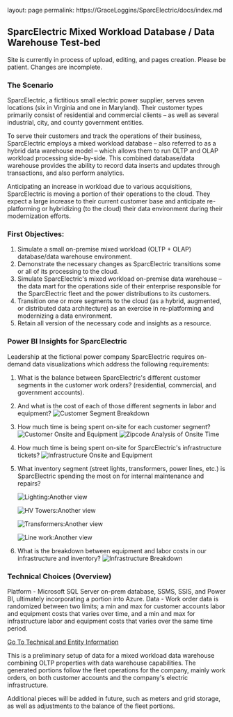 layout: page
permalink: https://GraceLoggins/SparcElectric/docs/index.md

## SparcElectric Mixed Workload Database / Data Warehouse Test-bed

Site is currently in process of upload, editing, and pages creation.
            Please be patient. Changes are incomplete.
	    
### The Scenario
SparcElectric, a fictitious small electric power supplier, serves seven locations (six in Virginia and one in Maryland).  Their customer types primarily consist of residential and commercial clients – as well as several industrial, city, and county government entities.

To serve their customers and track the operations of their business, SparcElectric employs a mixed workload database – also referred to as a hybrid data warehouse model – which allows them to run OLTP and OLAP workload processing side-by-side. This combined database/data warehouse provides the ability to record data inserts and updates through transactions, and also perform analytics.

Anticipating an increase in workload due to various acquisitions, SparcElectric is moving a portion of their operations to the cloud. They expect a large increase to their current customer base and anticipate re-platforming or hybridizing (to the cloud) their data environment during their modernization efforts.

### First Objectives:
1. Simulate a small on-premise mixed workload (OLTP + OLAP) database/data warehouse environment.
2. Demonstrate the necessary changes as SparcElectric transitions some or all of its processing to the cloud.
3. Simulate SparcElectric's mixed workload on-premise data warehouse – the data mart for the operations side of their enterprise responsible for the SparcElectric fleet and the power distributions to its customers.
4. Transition one or more segments to the cloud (as a hybrid, augmented, or distributed data architecture) as an exercise in re-platforming and modernizing a data environment.
5. Retain all version of the necessary code and insights as a resource.

### Power BI Insights for SparcElectric
Leadership at the fictional power company SparcElectric requires on-demand data visualizations which address the following requirements:

1. What is the balance between SparcElectric's different customer segments in the customer work orders? (residential, commercial, and government accounts).
2. And what is the cost of each of those different segments in labor and equipment?
    ![Customer Segment Breakdown](./powerbi_pix/03CustomerSummary.PNG)



3. How much time is being spent on-site for each customer segment?
    ![Customer Onsite and Equipment](./powerbi_pix/04CustomerComparison.PNG) 
    ![Zipcode Analysis of Onsite Time](./powerbi_pix/05CustomerZipcodeAnalysis.PNG)



4. How much time is being spent on-site for SparcElectric's infrastructure tickets? 
    ![Infrastructure Onsite and Equipment](./powerbi_pix/02InfrastructureComparison.PNG)



5. What inventory segment (street lights, transformers, power lines, etc.) is SparcElectric spending the most on for internal maintenance and repairs?

    ![Lighting:Another view](./powerbi_pix/Lighting2.PNG)

    ![HV Towers:Another view](./powerbi_pix/HighVoltageTowers2.PNG)

    ![Transformers:Another view](./powerbi_pix/Transformers2.PNG)

    ![Line work:Another view](./powerbi_pix/Linework2.PNG)



6. What is the breakdown between equipment and labor costs in our infrastructure and inventory? 
    ![Infrastructure Breakdown](./powerbi_pix/01InfrastructureSummary.PNG)




### Technical Choices (Overview)
Platform - Microsoft SQL Server on-prem database, SSMS, SSIS, and Power BI, ultimately incorporating a portion into Azure. 
Data - Work order data is randomized between two limits; a min and max for customer accounts labor and equipment costs that varies over time, and a min and max for infrastructure labor and equipment costs that varies over the same time period.

[Go To Technical and Entity Information](technical.md)

This is a preliminary setup of data for a mixed workload data warehouse combining
            OLTP properties with data warehouse capabilities.
            The generated portions follow the fleet operations for the company, mainly
            work orders, on both customer accounts and the company's electric infrastructure.

Additional pieces will be added in future, such as meters and grid storage,
             as well as adjustments to the balance of the fleet portions.
             
             
             
